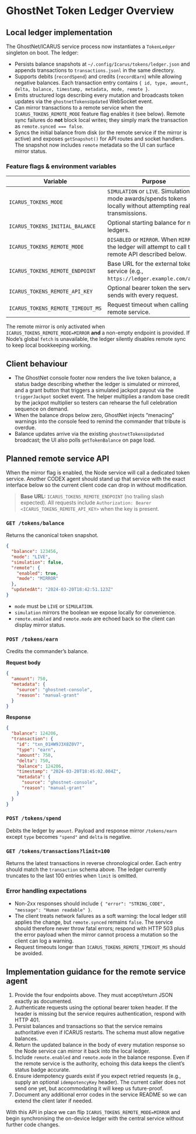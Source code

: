 # GhostNet Token Ledger Overview

## Local ledger implementation

The GhostNet/ICARUS service process now instantiates a `TokenLedger` singleton on boot. The ledger:

- Persists balance snapshots at `~/.config/Icarus/tokens/ledger.json` and appends transactions to `transactions.jsonl` in the same directory.
- Supports debits (`recordSpend`) and credits (`recordEarn`) while allowing negative balances. Each transaction entry contains `{ id, type, amount, delta, balance, timestamp, metadata, mode, remote }`.
- Emits structured logs describing every mutation and broadcasts token updates via the `ghostnetTokensUpdated` WebSocket event.
- Can mirror transactions to a remote service when the `ICARUS_TOKENS_REMOTE_MODE` feature flag enables it (see below). Remote sync failures do **not** block local writes; they simply mark the transaction as `remote.synced === false`.
- Syncs the initial balance from disk (or the remote service if the mirror is active) and exposes `getSnapshot()` for API routes and socket handlers. The snapshot now includes `remote` metadata so the UI can surface mirror status.

### Feature flags & environment variables

| Variable | Purpose | Default |
| --- | --- | --- |
| `ICARUS_TOKENS_MODE` | `SIMULATION` or `LIVE`. Simulation mode awards/spends tokens locally without attempting real transmissions. | `SIMULATION` |
| `ICARUS_TOKENS_INITIAL_BALANCE` | Optional starting balance for new ledgers. | `100000` |
| `ICARUS_TOKENS_REMOTE_MODE` | `DISABLED` or `MIRROR`. When `MIRROR`, the ledger will attempt to call the remote API described below. | `DISABLED` |
| `ICARUS_TOKENS_REMOTE_ENDPOINT` | Base URL for the external token service (e.g., `https://ledger.example.com/api`). | _empty_ |
| `ICARUS_TOKENS_REMOTE_API_KEY` | Optional bearer token the service sends with every request. | _empty_ |
| `ICARUS_TOKENS_REMOTE_TIMEOUT_MS` | Request timeout when calling the remote service. | `8000` |

The remote mirror is only activated when `ICARUS_TOKENS_REMOTE_MODE=MIRROR` **and** a non-empty endpoint is provided. If Node’s global `fetch` is unavailable, the ledger silently disables remote sync to keep local bookkeeping working.

## Client behaviour

- The GhostNet console footer now renders the live token balance, a status badge describing whether the ledger is simulated or mirrored, and a grant button that triggers a simulated jackpot payout via the `triggerJackpot` socket event. The helper multiplies a random base credit by the jackpot multiplier so testers can rehearse the full celebration sequence on demand.
- When the balance drops below zero, GhostNet injects “menacing” warnings into the console feed to remind the commander that tribute is overdue.
- Balance updates arrive via the existing `ghostnetTokensUpdated` broadcast; the UI also polls `getTokenBalance` on page load.

## Planned remote service API

When the mirror flag is enabled, the Node service will call a dedicated token service. Another CODEX agent should stand up that service with the exact interface below so the current client code can drop in without modification.

> **Base URL:** `ICARUS_TOKENS_REMOTE_ENDPOINT` (no trailing slash expected). All requests include `Authorization: Bearer <ICARUS_TOKENS_REMOTE_API_KEY>` when the key is present.

### `GET /tokens/balance`

Returns the canonical token snapshot.

```json
{
  "balance": 123456,
  "mode": "LIVE",
  "simulation": false,
  "remote": {
    "enabled": true,
    "mode": "MIRROR"
  },
  "updatedAt": "2024-03-20T18:42:51.123Z"
}
```

- `mode` must be `LIVE` or `SIMULATION`.
- `simulation` mirrors the boolean we expose locally for convenience.
- `remote.enabled` and `remote.mode` are echoed back so the client can display mirror status.

### `POST /tokens/earn`

Credits the commander’s balance.

**Request body**
```json
{
  "amount": 750,
  "metadata": {
    "source": "ghostnet-console",
    "reason": "manual-grant"
  }
}
```

**Response**
```json
{
  "balance": 124206,
  "transaction": {
    "id": "txn_01HW9J3X8Z0V7",
    "type": "earn",
    "amount": 750,
    "delta": 750,
    "balance": 124206,
    "timestamp": "2024-03-20T18:45:02.004Z",
    "metadata": {
      "source": "ghostnet-console",
      "reason": "manual-grant"
    }
  }
}
```

### `POST /tokens/spend`

Debits the ledger by `amount`. Payload and response mirror `/tokens/earn` except `type` becomes `"spend"` and `delta` is negative.

### `GET /tokens/transactions?limit=100`

Returns the latest transactions in reverse chronological order. Each entry should match the `transaction` schema above. The ledger currently truncates to the last 100 entries when `limit` is omitted.

### Error handling expectations

- Non-2xx responses should include `{ "error": "STRING_CODE", "message": "Human readable" }`.
- The client treats network failures as a soft warning: the local ledger still applies the change, but `remote.synced` remains `false`. The service should therefore never throw fatal errors; respond with HTTP 503 plus the error payload when the mirror cannot process a mutation so the client can log a warning.
- Request timeouts longer than `ICARUS_TOKENS_REMOTE_TIMEOUT_MS` should be avoided.

## Implementation guidance for the remote service agent

1. Provide the four endpoints above. They must accept/return JSON exactly as documented.
2. Authenticate requests using the optional bearer token header. If the header is missing but the service requires authentication, respond with HTTP 401.
3. Persist balances and transactions so that the service remains authoritative even if ICARUS restarts. The schema must allow negative balances.
4. Return the updated balance in the body of every mutation response so the Node service can mirror it back into the local ledger.
5. Include `remote.enabled` and `remote.mode` in the balance response. Even if the remote service is the authority, echoing this data keeps the client’s status badge accurate.
6. Ensure idempotency guards exist if you expect retried requests (e.g., supply an optional `idempotencyKey` header). The current caller does not send one yet, but accommodating it will keep us future-proof.
7. Document any additional error codes in the service README so we can extend the client later if needed.

With this API in place we can flip `ICARUS_TOKENS_REMOTE_MODE=MIRROR` and begin synchronising the on-device ledger with the central service without further code changes.
